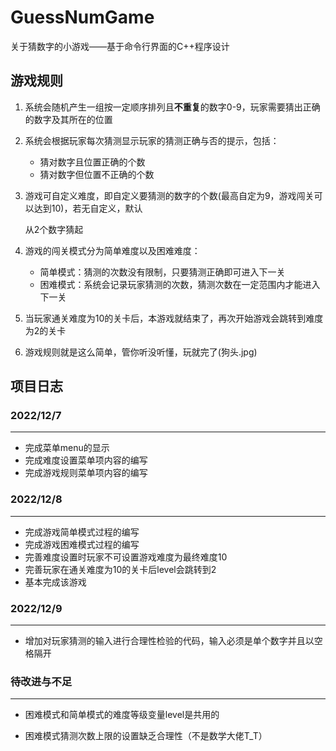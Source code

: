 # GuessNumGame
关于猜数字的小游戏——基于命令行界面的C++程序设计

## 游戏规则
1. 系统会随机产生一组按一定顺序排列且**不重复**的数字0-9，玩家需要猜出正确的数字及其所在的位置

2. 系统会根据玩家每次猜测显示玩家的猜测正确与否的提示，包括：
      * 猜对数字且位置正确的个数
      * 猜对数字但位置不正确的个数
      
3. 游戏可自定义难度，即自定义要猜测的数字的个数(最高自定为9，游戏闯关可以达到10)，若无自定义，默认

      从2个数字猜起

4. 游戏的闯关模式分为简单难度以及困难难度：
   * 简单模式：猜测的次数没有限制，只要猜测正确即可进入下一关
   * 困难模式：系统会记录玩家猜测的次数，猜测次数在一定范围内才能进入下一关
   
5. 当玩家通关难度为10的关卡后，本游戏就结束了，再次开始游戏会跳转到难度为2的关卡

5. 游戏规则就是这么简单，管你听没听懂，玩就完了(狗头.jpg)

## 项目日志
### 2022/12/7

-----

* 完成菜单menu的显示
* 完成难度设置菜单项内容的编写
* 完成游戏规则菜单项内容的编写

### 2022/12/8

---

* 完成游戏简单模式过程的编写
* 完成游戏困难模式过程的编写
* 完善难度设置时玩家不可设置游戏难度为最终难度10
* 完善玩家在通关难度为10的关卡后level会跳转到2
* 基本完成该游戏

### 2022/12/9

---

* 增加对玩家猜测的输入进行合理性检验的代码，输入必须是单个数字并且以空格隔开

### 待改进与不足

---

* 困难模式和简单模式的难度等级变量level是共用的

* 困难模式猜测次数上限的设置缺乏合理性（不是数学大佬T_T）
